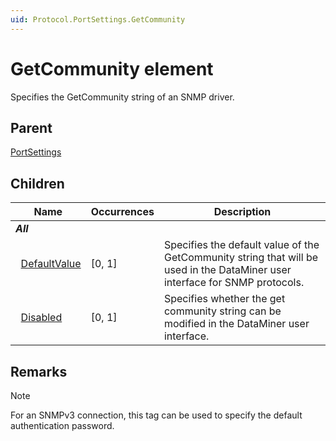 ```yaml
---
uid: Protocol.PortSettings.GetCommunity
---
```


# GetCommunity element

Specifies the GetCommunity string of an SNMP driver.

## Parent

[PortSettings](xref:Protocol.PortSettings)

## Children

|Name|Occurrences|Description|
|--- |--- |--- |
|***All***|||
|&nbsp;&nbsp;[DefaultValue](xref:Protocol.PortSettings.GetCommunity.DefaultValue)|[0, 1]|Specifies the default value of the GetCommunity string that will be used in the DataMiner user interface for SNMP protocols.|
|&nbsp;&nbsp;[Disabled](xref:Protocol.PortSettings.GetCommunity.Disabled)|[0, 1]|Specifies whether the get community string can be modified in the DataMiner user interface.|

## Remarks

> [!NOTE]
> For an SNMPv3 connection, this tag can be used to specify the default authentication password.
